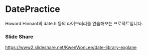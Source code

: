 # DatePractice
Howard Hinnant의 date.h 등의 라이브러리를 연습해보는 프로젝트입니다.

### Slide Share
https://www2.slideshare.net/KwenWonLee/date-library-explane
